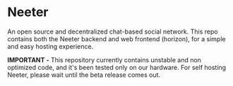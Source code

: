 # Neeter
An open source and decentralized chat-based social network. This repo contains both the Neeter backend and web frontend (horizon), for a simple and easy hosting experience.

**IMPORTANT -** This repository currently contains unstable and non optimized code, and it's been tested only on our hardware. For self hosting Neeter, please wait until the beta release comes out.
